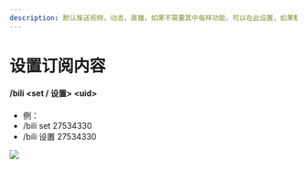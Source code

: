 ```yaml
---
description: 默认推送视频，动态，直播，如果不需要其中每样功能，可以在此设置，如果都需要可不看这页。
---
```


# 设置订阅内容

#### /bili \<set / 设置> \<uid>

* 例：
* /bili set 27534330
* /bili 设置 27534330

![](../.gitbook/assets/Screenshot\_2022-05-28-15-27-44-796-edit\_com.tence.jpg)
